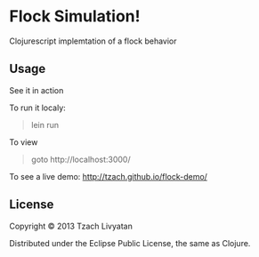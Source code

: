 # Flock Simulation!

Clojurescript implemtation of a flock behavior


## Usage
See it in action

To run it localy:
> lein run

To view
> goto http://localhost:3000/

To see a live demo: 
http://tzach.github.io/flock-demo/

## License

Copyright © 2013 Tzach Livyatan

Distributed under the Eclipse Public License, the same as Clojure.

